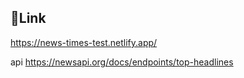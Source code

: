 ## 🔗Link
https://news-times-test.netlify.app/

api 
https://newsapi.org/docs/endpoints/top-headlines
